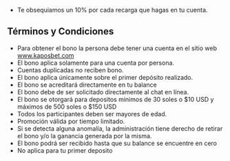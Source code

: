 * Te obsequiamos un 10% por cada recarga que hagas en tu cuenta.
## Términos y Condiciones
* Para obtener el bono la persona debe tener una cuenta en el sitio web www.kaposbet.com
* El bono aplica solamente para una cuenta por persona.
* Cuentas duplicadas no reciben bono.
* El bono aplica únicamente sobre el primer depósito realizado.
* El bono se acreditará directamente en tu balance
* El bono debe de ser solicitado directamente al chat en línea.
* El bono se otorgará para depositos minimos de 30 soles o $10 USD y máximos de 500 soles o $150 USD
* Todos los participantes deben ser mayores de edad.
* Promoción válida por tiempo limitado.
* Si se detecta alguna anomalía, la administración tiene derecho de retirar el bono y/o la ganancia generada por la misma.
* El bono podrá ser recibido hasta que su balance se encuentre en cero
* No aplica para tu primer deposito
